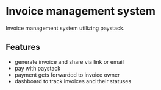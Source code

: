 # Invoice management system

Invoice management system utilizing paystack.

## Features

- generate invoice and share via link or email
- pay with paystack
- payment gets forwarded to invoice owner
- dashboard to track invoices and their statuses
